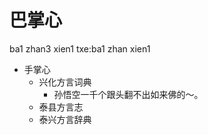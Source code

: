# 巴掌心
ba1 zhan3 xien1
txe:ba1 zhan xien1
+ 手掌心
  * 兴化方言词典
    - 孙悟空一千个跟头翻不出如来佛的～。
  * 泰县方言志
  * 泰兴方言辞典
